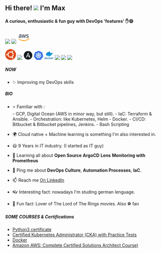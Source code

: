 
## Hi there! <img src="https://github.com/TheDudeThatCode/TheDudeThatCode/blob/master/Assets/Hi.gif" width="29px">   I'm Max 

#### A curious, enthusiastic & fun guy with DevOps 'features' ✋😄
<code><img height="55" src="https://logodownload.org/wp-content/uploads/2021/06/google-cloud-logo-0.png"></code>
<code><img height="40" src="https://upload.wikimedia.org/wikipedia/commons/f/ff/DigitalOcean_logo.svg"></code>
<code><img height="40" src="https://raw.githubusercontent.com/github/explore/80688e429a7d4ef2fca1e82350fe8e3517d3494d/topics/aws/aws.png"></code>

<code><img height="35" src="https://raw.githubusercontent.com/github/explore/80688e429a7d4ef2fca1e82350fe8e3517d3494d/topics/ubuntu/ubuntu.png"></code>
<code><img height="35" src="https://avatars.githubusercontent.com/u/28900900?v=4"></code>
<code><img height="30" src="https://raw.githubusercontent.com/github/explore/80688e429a7d4ef2fca1e82350fe8e3517d3494d/topics/ansible/ansible.png"></code>
<code><img height="30" src="https://raw.githubusercontent.com/github/explore/80688e429a7d4ef2fca1e82350fe8e3517d3494d/topics/kubernetes/kubernetes.png"></code>
<code><img height="30" src="https://raw.githubusercontent.com/github/explore/80688e429a7d4ef2fca1e82350fe8e3517d3494d/topics/docker/docker.png"></code>
<code><img height="30" src="https://upload.wikimedia.org/wikipedia/commons/0/0e/Bitbucket-blue-logomark-only.svg"></code>
<code><img height="30" src="https://upload.wikimedia.org/wikipedia/commons/e/e9/Jenkins_logo.svg"></code>
<code><img height="30" src="https://upload.wikimedia.org/wikipedia/commons/3/3f/Git_icon.svg"></code>




##### NOW

- ✨ Improving my DevOps skills


##### BIO

- ⭐ Familiar with :  
              - GCP, Digital Ocean (AWS in minor way, but still).
              - IaC: Terraform & Ansible.
              - Orchestration: like Kubernetes, Helm
              - Docker.
              - CI/CD: Bitbucket & Bitbucket pipelines, Jenkins.
              - Bash Scripting

      
- 🌍 Cloud native + Machine learning is something I'm also interested in.
- 😃 9 Years in IT industry. (I started as IT guy)
- 🌱 Learning all about **Open Source** **ArgoCD** **Lens** **Monitoring with Prometheus**
- 💬 Ping me about  **DevOps Culture**, **Automation Processes**, **IaC**.
- 📫 Reach me [On LinkedIn](https://www.linkedin.com/in/maximiliano-herrera-devops/)
- 👓 Interesting fact: nowadays I'm studing german lenguage. 
- 🧙 Fun fact: Lover of The Lord of The Rings movies. Also ⚽ fan





##### SOME COURSES & Certifications

- [Python3 certificate](https://www.sololearn.com/Certificate/1073-13318317/pdf/)
- [Certified Kubernetes Administrator (CKA) with Practice Tests](https://www.udemy.com/course/certified-kubernetes-administrator-with-practice-tests/)
- [Docker](https://www.pluralsight.com/courses/play-by-play-docker-java-developers-arun-gupta-michael-hoffman)
- [Amazon AWS: Complete Certified Solutions Architect Course)](https://www.udemy.com/course/amazon-aws-curso-arquitecto-soluciones-certificado-associate/)

